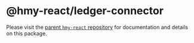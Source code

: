 # @hmy-react/ledger-connector

Please visit the [parent `hmy-react` repository](https://github.com/harmony-one/hmy-react) for documentation and details on this package.
